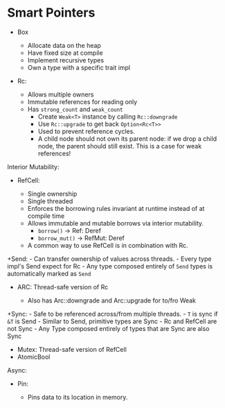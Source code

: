 # Smart Pointers

* Box<T>
    - Allocate data on the heap
    - Have fixed size at compile
    - Implement recursive types
    - Own a type with a specific trait impl

* Rc<T>:
    - Allows multiple owners
    - Immutable references for reading only
    - Has `strong_count` and `weak_count`
        - Create `Weak<T>` instance by calling `Rc::downgrade`
        - Use `Rc::upgrade` to get back `Option<Rc<T>>`
        - Used to prevent reference cycles.
        - A child node should not own its parent node: if we drop a child node,
        the parent should still exist. This is a case for weak references!

Interior Mutability:
* RefCell<T>:
    - Single ownership
    - Single threaded
    - Enforces the borrowing rules invariant at runtime instead of at compile
      time
    - Allows immutable and mutable borrows via interior mutability.
        - `borrow()` -> Ref<T>: Deref
        - `borrow_mut()` -> RefMut<T>: Deref
    - A common way to use RefCell<T> is in combination with Rc<T>.

+Send:
    - Can transfer ownership of values across threads.
    - Every type impl's Send expect for Rc<T>
    - Any type composed entirely of `Send` types is automatically marked as `Send`

* ARC: Thread-safe version of Rc<T>
    - Also has Arc::downgrade and Arc::upgrade for to/fro Weak<T>

+Sync:
    - Safe to be referenced across/from multiple threads.
    - `T` is sync if `&T` is Send
    - Similar to Send, primitive types are Sync
    - Rc<T> and RefCell<T> are not Sync
    - Any Type composed entirely of types that are Sync are also Sync
* Mutex: Thread-safe version of RefCell<T>
* AtomicBool

Async:
* Pin<T>:
    - Pins data to its location in memory.
